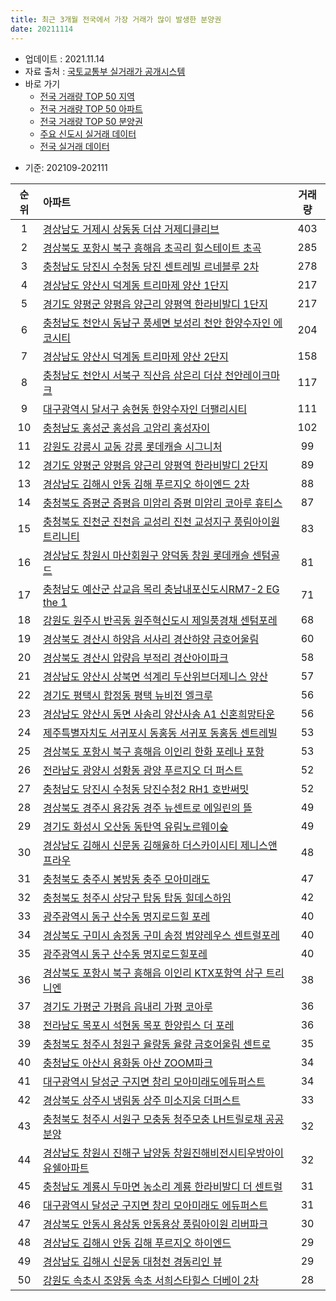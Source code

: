 ```yaml
---
title: 최근 3개월 전국에서 가장 거래가 많이 발생한 분양권
date: 20211114
---
```


* 업데이트 : 2021.11.14
* 자료 출처 : [국토교통부 실거래가 공개시스템](http://rt.molit.go.kr)
* 바로 가기
    * [전국 거래량 TOP 50 지역](https://apt-info.github.io/apt-trade-info/tr)
    * [전국 거래량 TOP 50 아파트](https://apt-info.github.io/apt-trade-info/ta)
    * [전국 거래량 TOP 50 분양권](https://apt-info.github.io/apt-trade-info/tb)
    * [주요 신도시 실거래 데이터](https://apt-info.github.io/apt-trade-info/newtown)
    * [전국 실거래 데이터](https://apt-info.github.io/apt-trade-info/all)



<script async src="https://pagead2.googlesyndication.com/pagead/js/adsbygoogle.js"></script>
<!-- 기본광고 -->
<ins class="adsbygoogle"
     style="display:block"
     data-ad-client="ca-pub-1142216861245946"
     data-ad-slot="4805727019"
     data-ad-format="auto"
     data-full-width-responsive="true"></ins>
<script>
     (adsbygoogle = window.adsbygoogle || []).push({});
</script>


* 기준: 202109-202111


|순위|아파트|거래량|
|:---:|:---|:---:|
|1|[경상남도 거제시 상동동 더샵 거제디클리브](https://apt-info.github.io/apt-trade-info/r2703)|403|
|2|[경상북도 포항시 북구 흥해읍 초곡리 힐스테이트 초곡](https://apt-info.github.io/apt-trade-info/r3502)|285|
|3|[충청남도 당진시 수청동 당진 센트레빌 르네블루 2차](https://apt-info.github.io/apt-trade-info/r3614)|278|
|4|[경상남도 양산시 덕계동 트리마제 양산 1단지](https://apt-info.github.io/apt-trade-info/r2727)|217|
|5|[경기도 양평군 양평읍 양근리 양평역 한라비발디 1단지](https://apt-info.github.io/apt-trade-info/r1320)|217|
|6|[충청남도 천안시 동남구 풍세면 보성리 천안 한양수자인 에코시티](https://apt-info.github.io/apt-trade-info/r3734)|204|
|7|[경상남도 양산시 덕계동 트리마제 양산 2단지](https://apt-info.github.io/apt-trade-info/r2727)|158|
|8|[충청남도 천안시 서북구 직산읍 삼은리 더샵 천안레이크마크](https://apt-info.github.io/apt-trade-info/r1679)|117|
|9|[대구광역시 달서구 송현동 한양수자인 더팰리시티](https://apt-info.github.io/apt-trade-info/r517)|111|
|10|[충청남도 홍성군 홍성읍 고암리 홍성자이](https://apt-info.github.io/apt-trade-info/r1831)|102|
|11|[강원도 강릉시 교동 강릉 롯데캐슬 시그니처](https://apt-info.github.io/apt-trade-info/r1364)|99|
|12|[경기도 양평군 양평읍 양근리 양평역 한라비발디 2단지](https://apt-info.github.io/apt-trade-info/r1320)|89|
|13|[경상남도 김해시 안동 김해 푸르지오 하이엔드 2차](https://apt-info.github.io/apt-trade-info/r2665)|88|
|14|[충청북도 증평군 증평읍 미암리 증평 미암리 코아루 휴티스](https://apt-info.github.io/apt-trade-info/r3685)|87|
|15|[충청북도 진천군 진천읍 교성리 진천 교성지구 풍림아이원 트리니티](https://apt-info.github.io/apt-trade-info/r1611)|83|
|16|[경상남도 창원시 마산회원구 양덕동 창원 롯데캐슬 센텀골드](https://apt-info.github.io/apt-trade-info/r2549)|81|
|17|[충청남도 예산군 삽교읍 목리 충남내포신도시RM7-2 EG the 1](https://apt-info.github.io/apt-trade-info/r3497)|71|
|18|[강원도 원주시 반곡동 원주혁신도시 제일풍경채 센텀포레](https://apt-info.github.io/apt-trade-info/r3011)|68|
|19|[경상북도 경산시 하양읍 서사리 경산하양 금호어울림](https://apt-info.github.io/apt-trade-info/r3669)|60|
|20|[경상북도 경산시 압량읍 부적리 경산아이파크](https://apt-info.github.io/apt-trade-info/r3678)|58|
|21|[경상남도 양산시 상북면 석계리 두산위브더제니스 양산](https://apt-info.github.io/apt-trade-info/r2731)|57|
|22|[경기도 평택시 합정동 평택 뉴비전 엘크루](https://apt-info.github.io/apt-trade-info/r948)|56|
|23|[경상남도 양산시 동면 사송리 양산사송 A1 신혼희망타운](https://apt-info.github.io/apt-trade-info/r3721)|56|
|24|[제주특별자치도 서귀포시 동홍동 서귀포 동홍동 센트레빌](https://apt-info.github.io/apt-trade-info/r2850)|53|
|25|[경상북도 포항시 북구 흥해읍 이인리 한화 포레나 포항](https://apt-info.github.io/apt-trade-info/r2234)|53|
|26|[전라남도 광양시 성황동 광양 푸르지오 더 퍼스트](https://apt-info.github.io/apt-trade-info/r3668)|52|
|27|[충청남도 당진시 수청동 당진수청2 RH1 호반써밋](https://apt-info.github.io/apt-trade-info/r3614)|52|
|28|[경상북도 경주시 용강동 경주 뉴센트로 에일린의 뜰](https://apt-info.github.io/apt-trade-info/r2250)|49|
|29|[경기도 화성시 오산동 동탄역 유림노르웨이숲](https://apt-info.github.io/apt-trade-info/r1231)|49|
|30|[경상남도 김해시 신문동 김해율하 더스카이시티 제니스앤프라우](https://apt-info.github.io/apt-trade-info/r2680)|48|
|31|[충청북도 충주시 봉방동 충주 모아미래도](https://apt-info.github.io/apt-trade-info/r1547)|47|
|32|[충청북도 청주시 상당구 탑동 탑동 힐데스하임](https://apt-info.github.io/apt-trade-info/r1492)|42|
|33|[광주광역시 동구 산수동 명지로드힐 포레](https://apt-info.github.io/apt-trade-info/r615)|40|
|34|[경상북도 구미시 송정동 구미 송정 범양레우스 센트럴포레](https://apt-info.github.io/apt-trade-info/r2312)|40|
|35|[광주광역시 동구 산수동 명지로드힐포레](https://apt-info.github.io/apt-trade-info/r615)|40|
|36|[경상북도 포항시 북구 흥해읍 이인리 KTX포항역 삼구 트리니엔](https://apt-info.github.io/apt-trade-info/r2234)|38|
|37|[경기도 가평군 가평읍 읍내리 가평 코아루](https://apt-info.github.io/apt-trade-info/r1313)|36|
|38|[전라남도 목포시 석현동 목포 한양립스 더 포레](https://apt-info.github.io/apt-trade-info/r2016)|36|
|39|[충청북도 청주시 청원구 율량동 율량 금호어울림 센트로](https://apt-info.github.io/apt-trade-info/r1532)|35|
|40|[충청남도 아산시 용화동 아산 ZOOM파크](https://apt-info.github.io/apt-trade-info/r1723)|34|
|41|[대구광역시 달성군 구지면 창리 모아미래도에듀퍼스트](https://apt-info.github.io/apt-trade-info/r3644)|34|
|42|[경상북도 상주시 냉림동 상주 미소지움 더퍼스트](https://apt-info.github.io/apt-trade-info/r2365)|33|
|43|[충청북도 청주시 서원구 모충동 청주모충 LH트릴로채 공공분양](https://apt-info.github.io/apt-trade-info/r1508)|32|
|44|[경상남도 창원시 진해구 남양동 창원진해비전시티우방아이유쉘아파트](https://apt-info.github.io/apt-trade-info/r3410)|32|
|45|[충청남도 계룡시 두마면 농소리 계룡 한라비발디 더 센트럴](https://apt-info.github.io/apt-trade-info/r3716)|31|
|46|[대구광역시 달성군 구지면 창리 모아미래도 에듀퍼스트](https://apt-info.github.io/apt-trade-info/r3644)|31|
|47|[경상북도 안동시 용상동 안동용상 풍림아이원 리버파크](https://apt-info.github.io/apt-trade-info/r2291)|30|
|48|[경상남도 김해시 안동 김해 푸르지오 하이엔드](https://apt-info.github.io/apt-trade-info/r2665)|29|
|49|[경상남도 김해시 신문동 대청천 경동리인 뷰](https://apt-info.github.io/apt-trade-info/r2680)|29|
|50|[강원도 속초시 조양동 속초 서희스타힐스 더베이 2차](https://apt-info.github.io/apt-trade-info/r1404)|28|

